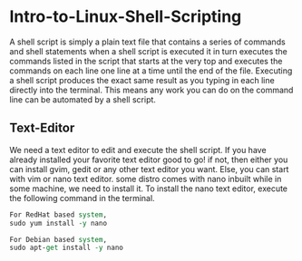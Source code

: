 # Intro-to-Linux-Shell-Scripting  
A shell script is simply a plain text file that contains a series of commands and shell statements when a shell script is executed it in turn executes the commands listed in the script that starts at the very top and executes the commands on each line one line at a time until the end of the file. Executing a shell script produces the exact same result as you typing in each line directly into the terminal. This means any work you can do on the command line can be automated by a shell script.    
## Text-Editor   
We need a text editor to edit and execute the shell script. If you have already installed your favorite text editor good to go! if not, then either you can install gvim, gedit or any other text editor you want. Else, you can start with vim or nano text editor. some distro comes with nano inbuilt while in some machine, we need to install it.
To install the nano text editor, execute the following command in the terminal.
```tcl
For RedHat based system,
sudo yum install -y nano

For Debian based system,
sudo apt-get install -y nano
```



